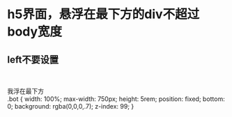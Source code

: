 # h5界面，悬浮在最下方的div不超过body宽度
## left不要设置
    <div class="bot">我浮在最下方</div>
    .bot {
    width: 100%;
    max-width: 750px;
    height: 5rem;
    position: fixed;
    bottom: 0;
    background: rgba(0,0,0,.7);
    z-index: 99;
     }
